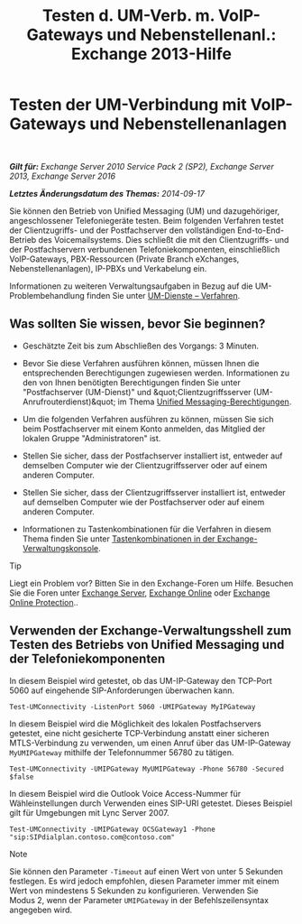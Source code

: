 ﻿---
title: 'Testen d. UM-Verb. m. VoIP-Gateways und Nebenstellenanl.: Exchange 2013-Hilfe'
TOCTitle: Testen der UM-Verbindung mit VoIP-Gateways und Nebenstellenanlagen
ms:assetid: 2aca8631-a99a-4e29-aff0-e462385f03b2
ms:mtpsurl: https://technet.microsoft.com/de-de/library/Aa996906(v=EXCHG.150)
ms:contentKeyID: 56271561
ms.date: 05/22/2018
mtps_version: v=EXCHG.150
ms.translationtype: MT
---

# Testen der UM-Verbindung mit VoIP-Gateways und Nebenstellenanlagen

 

_**Gilt für:** Exchange Server 2010 Service Pack 2 (SP2), Exchange Server 2013, Exchange Server 2016_

_**Letztes Änderungsdatum des Themas:** 2014-09-17_

Sie können den Betrieb von Unified Messaging (UM) und dazugehöriger, angeschlossener Telefoniegeräte testen. Beim folgenden Verfahren testet der Clientzugriffs- und der Postfachserver den vollständigen End-to-End-Betrieb des Voicemailsystems. Dies schließt die mit den Clientzugriffs- und der Postfachservern verbundenen Telefoniekomponenten, einschließlich VoIP-Gateways, PBX-Ressourcen (Private Branch eXchanges, Nebenstellenanlagen), IP-PBXs und Verkabelung ein.

Informationen zu weiteren Verwaltungsaufgaben in Bezug auf die UM-Problembehandlung finden Sie unter [UM-Dienste – Verfahren](um-services-procedures-exchange-2013-help.md).

## Was sollten Sie wissen, bevor Sie beginnen?

  - Geschätzte Zeit bis zum Abschließen des Vorgangs: 3 Minuten.

  - Bevor Sie diese Verfahren ausführen können, müssen Ihnen die entsprechenden Berechtigungen zugewiesen werden. Informationen zu den von Ihnen benötigten Berechtigungen finden Sie unter "Postfachserver (UM-Dienst)" und \&quot;Clientzugriffsserver (UM-Anrufrouterdienst)\&quot; im Thema [Unified Messaging-Berechtigungen](unified-messaging-permissions-exchange-2013-help.md).

  - Um die folgenden Verfahren ausführen zu können, müssen Sie sich beim Postfachserver mit einem Konto anmelden, das Mitglied der lokalen Gruppe "Administratoren" ist.

  - Stellen Sie sicher, dass der Postfachserver installiert ist, entweder auf demselben Computer wie der Clientzugriffsserver oder auf einem anderen Computer.

  - Stellen Sie sicher, dass der Clientzugriffsserver installiert ist, entweder auf demselben Computer wie der Postfachserver oder auf einem anderen Computer.

  - Informationen zu Tastenkombinationen für die Verfahren in diesem Thema finden Sie unter [Tastenkombinationen in der Exchange-Verwaltungskonsole](keyboard-shortcuts-in-the-exchange-admin-center-exchange-online-protection-help.md).


> [!TIP]
> Liegt ein Problem vor? Bitten Sie in den Exchange-Foren um Hilfe. Besuchen Sie die Foren unter <A href="https://go.microsoft.com/fwlink/p/?linkid=60612">Exchange Server</A>, <A href="https://go.microsoft.com/fwlink/p/?linkid=267542">Exchange Online</A> oder <A href="https://go.microsoft.com/fwlink/p/?linkid=285351">Exchange Online Protection</A>..



## Verwenden der Exchange-Verwaltungsshell zum Testen des Betriebs von Unified Messaging und der Telefoniekomponenten

In diesem Beispiel wird getestet, ob das UM-IP-Gateway den TCP-Port 5060 auf eingehende SIP-Anforderungen überwachen kann.

    Test-UMConnectivity -ListenPort 5060 -UMIPGateway MyIPGateway

In diesem Beispiel wird die Möglichkeit des lokalen Postfachservers getestet, eine nicht gesicherte TCP-Verbindung anstatt einer sicheren MTLS-Verbindung zu verwenden, um einen Anruf über das UM-IP-Gateway `MyUMIPGateway` mithilfe der Telefonnummer 56780 zu tätigen.

    Test-UMConnectivity -UMIPGateway MyUMIPGateway -Phone 56780 -Secured $false

In diesem Beispiel wird die Outlook Voice Access-Nummer für Wähleinstellungen durch Verwenden eines SIP-URI getestet. Dieses Beispiel gilt für Umgebungen mit Lync Server 2007.

    Test-UMConnectivity -UMIPGateway OCSGateway1 -Phone "sip:SIPdialplan.contoso.com@contoso.com"


> [!NOTE]
> Sie können den Parameter <CODE>-Timeout</CODE> auf einen Wert von unter 5 Sekunden festlegen. Es wird jedoch empfohlen, diesen Parameter immer mit einem Wert von mindestens 5 Sekunden zu konfigurieren. Verwenden Sie Modus&nbsp;2, wenn der Parameter <CODE>&shy;UMIPGateway</CODE> in der Befehlszeilensyntax angegeben wird.


